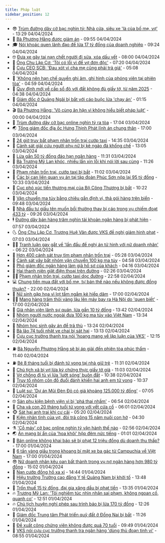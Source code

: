 ```yaml
---
title: Pháp luật
sidebar_position: 12
---
```


<!-- vnexpress-phap-luat:START -->
- 😎 [Trùm đường dây cờ bạc nghìn tỷ: Nhà cửa, siêu xe &#39;là của bố mẹ, vợ&#39;](https://vnexpress.net/trum-duong-day-co-bac-nghin-ty-nha-cua-sieu-xe-la-cua-bo-me-vo-4730634.html) - 13:29 04/04/2024
- 🥰 [Bà Phương Hằng được giảm án](https://vnexpress.net/ba-phuong-hang-duoc-giam-an-4730614.html) - 09:55 04/04/2024
- 🎓 [Nói khoác quen lãnh đạo để lừa 17 tỷ đồng của doanh nghiệp](https://vnexpress.net/noi-khoac-quen-lanh-dao-de-lua-17-ty-dong-cua-doanh-nghiep-4730534.html) - 09:24 04/04/2024
- 🤓 [Đưa xe gây tai nạn chết người đi sửa, xóa dấu vết](https://vnexpress.net/dua-xe-gay-tai-nan-chet-nguoi-di-sua-xoa-dau-vet-4730481.html) - 08:00 04/04/2024
- 🎊 [Ông Chu Lập Cơ: &#39;Tôi có lỗi vì để vợ đơn độc&#39;](https://vnexpress.net/ong-chu-lap-co-toi-co-loi-vi-de-vo-don-doc-4730482.html) - 07:20 04/04/2024
- 🙉 [Cựu CEO SCB: &#39;Đau xót vì cha mẹ cũng phải trả giá&#39;](https://vnexpress.net/cuu-ceo-scb-dau-xot-vi-cha-me-cung-phai-tra-gia-4730415.html) - 05:08 04/04/2024
- 🤡 [&#39;Không nên hạn chế quyền ghi âm, ghi hình của phóng viên tại phiên tòa&#39;](https://vnexpress.net/nha-bao-can-duoc-ghi-am-ghi-hinh-phien-toa-tu-khai-mac-den-ket-thuc-4729933.html) - 04:59 04/04/2024
- 🗽 [Quy định mới về cấp sổ đỏ với đất không đủ giấy tờ, từ năm 2025](https://vnexpress.net/quy-dinh-moi-ve-cap-so-do-voi-dat-khong-du-giay-to-tu-nam-2025-4729536.html) - 04:38 04/04/2024
- 🌋 [Giám đốc ở Quảng Ngãi bị bắt với cáo buộc lừa &#39;chạy án&#39;](https://vnexpress.net/giam-doc-o-quang-ngai-bi-bat-voi-cao-buoc-lua-chay-an-4730283.html) - 01:15 04/04/2024
- 🎬 [Bà Phương Hằng: &#39;Vô cùng ân hận vì không hiểu biết pháp luật&#39;](https://vnexpress.net/ba-phuong-hang-vo-cung-an-han-vi-khong-hieu-biet-phap-luat-4730237.html) - 00:00 04/04/2024
- 💯 [Trùm đường dây cờ bạc online nghìn tỷ ra tòa](https://vnexpress.net/trum-duong-day-co-bac-online-nghin-ty-ra-toa-4730248.html) - 17:04 03/04/2024
- 🌏 [Tổng giám đốc địa ốc Hưng Thịnh Phát lĩnh án chung thân](https://vnexpress.net/tong-giam-doc-dia-oc-hung-thinh-phat-linh-an-chung-than-4730223.html) - 17:00 03/04/2024
- 🌊 [24 giờ truy bắt phạm nhân trốn trại cướp taxi](https://video.vnexpress.net/24-gio-truy-bat-pham-nhan-tron-trai-cuop-taxi-4730219.html) - 14:35 03/04/2024
- 💂 [Cảnh sát giải cứu người phụ nữ bị kẻ ngáo đá khống chế](https://vnexpress.net/canh-sat-giai-cuu-nguoi-phu-nu-bi-ke-ngao-da-khong-che-4730221.html) - 13:05 03/04/2024
- 🎡 [Lừa gần 50 tỷ đồng đáo hạn ngân hàng](https://vnexpress.net/lua-gan-50-ty-dong-dao-han-ngan-hang-4730205.html) - 11:31 03/04/2024
- 🫶 [Bà Trương Mỹ Lan khóc, nhiều lần xin lỗi khi nói lời sau cùng](https://vnexpress.net/ba-truong-my-lan-khoc-nhieu-lan-xin-loi-khi-noi-loi-sau-cung-4730186.html) - 11:26 03/04/2024
- 🐲 [Phạm nhân trốn trại, cướp taxi bị bắt](https://vnexpress.net/pham-nhan-tron-trai-cuop-taxi-bi-bat-4730194.html) - 11:02 03/04/2024
- 🚀 [Các bị can liên quan vụ án tại tập đoàn Phúc Sơn nộp lại 95 tỷ đồng](https://vnexpress.net/cac-bi-can-trong-vu-an-phuc-son-nop-lai-95-ty-dong-4730090.html) - 10:33 03/04/2024
- 🎊 [Cục phó xúc tiến thương mại của Bộ Công Thương bị bắt](https://vnexpress.net/cuc-pho-xuc-tien-thuong-mai-cua-bo-cong-thuong-bi-bat-4730177.html) - 10:22 03/04/2024
- 🤗 [Vận chuyển ma túy bằng chiêu gắn định vị, thả gói hàng trên biển](https://vnexpress.net/van-chuyen-ma-tuy-bang-chieu-gan-dinh-vi-vao-boc-kin-tha-tren-bien-4730030.html) - 09:48 03/04/2024
- 🗽 [Nhà đầu tư giấu tên muốn bồi thường thay bị cáo trong vụ chiếm đoạt 433 tỷ](https://vnexpress.net/nha-dau-tu-giau-ten-muon-boi-thuong-thay-bi-cao-trong-vu-chiem-doat-433-ty-4729921.html) - 09:26 03/04/2024
- 🕴 [Đường dây bán hàng trăm nghìn tài khoản ngân hàng bị phát hiện](https://vnexpress.net/duong-day-ban-hang-tram-nghin-tai-khoan-ngan-hang-bi-phat-hien-4730043.html) - 07:57 03/04/2024
- 🌜 [Ông Chu Lập Cơ, Trương Huệ Vân được VKS đề nghị giảm hình phạt](https://vnexpress.net/ong-chu-lap-co-truong-hue-van-duoc-vks-de-nghi-giam-hinh-phat-4730025.html) - 07:03 03/04/2024
- 🧑‍🏫 [Tranh luận gay gắt về &#39;lần đầu đề nghị án tử hình với nữ doanh nhân&#39;](https://vnexpress.net/tranh-luan-gay-gat-ve-lan-dau-de-nghi-an-tu-hinh-voi-nu-doanh-nhan-4730018.html) - 06:22 03/04/2024
- 🦩 [Hơn 400 cảnh sát truy tìm phạm nhân trốn trại](https://vnexpress.net/hon-400-canh-sat-truy-tim-pham-nhan-tron-trai-o-thanh-hoa-4729926.html) - 05:28 03/04/2024
- 💼 [Cảnh sát vây bắt nhóm vận chuyển 100 kg ma túy](https://video.vnexpress.net/canh-sat-vay-bat-nhom-van-chuyen-100-kg-ma-tuy-4730011.html) - 04:58 03/04/2024
- 💫 [Phó giám đốc ngân hàng làm giả hồ sơ của khách](https://vnexpress.net/pho-giam-doc-ngan-hang-lam-gia-ho-so-cua-khach-4729945.html) - 04:16 03/04/2024
- 🦅 [Hai thanh niên giật điện thoại trên đường](https://video.vnexpress.net/hai-thanh-nien-giat-dien-thoai-tren-duong-4729721.html) - 02:26 03/04/2024
- 🧑‍💻 [Phạm nhân trốn trại, cướp taxi dọc đường](https://vnexpress.net/pham-nhan-tron-trai-mai-van-de-cuop-taxi-doc-duong-4729779.html) - 22:58 02/04/2024
- 💻 [Chung tiền mua đất với bố mẹ, tự bán thế nào nếu không được đồng thuận?](https://vnexpress.net/chung-tien-mua-dat-voi-bo-me-tu-ban-the-nao-neu-khong-duoc-dong-thuan-4729074.html) - 22:00 02/04/2024
- 🤠 [Nữ sinh gặp họa vì lọt tầm ngắm kẻ hiếp dâm](https://vnexpress.net/nu-sinh-gap-hoa-vi-lot-tam-ngam-ke-hiep-dam-4729714.html) - 17:00 02/04/2024
- 🧑‍🏫 [Mang hàng trăm thỏi vàng lậu lên máy bay ra Hà Nội do &#39;quen biết&#39;](https://vnexpress.net/mang-hang-tram-thoi-vang-lau-len-may-bay-ra-ha-noi-do-quen-biet-4729535.html) - 17:00 02/04/2024
- 🌈 [Giả nhân viên lãnh sự quán, lừa gần 10 tỷ đồng](https://vnexpress.net/gia-nhan-vien-lanh-su-quan-lua-gan-10-ty-dong-4729743.html) - 13:42 02/04/2024
- 🌮 [Nhóm người nước ngoài đưa 100 kg ma túy vào Việt Nam](https://vnexpress.net/nhom-nguoi-nuoc-ngoai-dua-100-kg-ma-tuy-vao-viet-nam-4729731.html) - 13:34 02/04/2024
- 🐲 [Nhóm học sinh gây án để trả thù](https://vnexpress.net/nhom-hoc-sinh-gay-an-de-tra-thu-4729739.html) - 13:24 02/04/2024
- 🧰 [Bà lão 74 tuổi nhặt ve chai bị sát hại](https://vnexpress.net/ba-lao-74-tuoi-nhat-ve-chai-bi-sat-hai-4729733.html) - 13:13 02/04/2024
- 💄 [Cựu cục trưởng thanh tra nói &#39;hoang mang về lập luận của VKS&#39;](https://vnexpress.net/cuu-cuc-truong-thanh-tra-noi-hoang-mang-ve-lap-luan-cua-vks-4729675.html) - 12:15 02/04/2024
- ⛽️ [Bà Nguyễn Phương Hằng sẽ bị áp giải đến phiên tòa phúc thẩm](https://vnexpress.net/ba-nguyen-phuong-hang-se-bi-ap-giai-den-phien-toa-phuc-tham-4729646.html) - 11:40 02/04/2024
- ⛽️ [Bé 8 tháng tuổi bị đánh tử vong tại nhà giữ trẻ](https://vnexpress.net/be-8-thang-tuoi-bi-danh-tu-vong-tai-nha-giu-tre-4729700.html) - 11:31 02/04/2024
- 💂 [Chủ tịch xã bị vợ lừa ký chứng thực giấy tờ giả](https://vnexpress.net/chu-tich-xa-bi-vo-lua-ky-chung-thuc-giay-to-gia-4729664.html) - 11:03 02/04/2024
- 🤔 [Vợ chồng đi tù vì lừa &#39;lướt sóng&#39; buôn đất](https://vnexpress.net/vo-chong-di-tu-vi-lua-luot-song-buon-dat-4729687.html) - 10:38 02/04/2024
- 🧐 [Truy tố nhóm côn đồ đuổi đánh khiến hai anh em tử vong](https://vnexpress.net/truy-to-nhom-con-do-duoi-danh-khien-hai-anh-em-tu-vong-4729638.html) - 10:37 02/04/2024
- 🎃 [Luật sư: &#39;Dự án Mũi Đèn Đỏ có giá khoảng 125.000 tỷ đồng&#39;](https://vnexpress.net/luat-su-du-an-mui-den-do-co-gia-khoang-125-000-ty-dong-4729461.html) - 07:05 02/04/2024
- 🤓 [Sản phụ kiện bệnh viện vì bị &#39;phá thai nhầm&#39;](https://vnexpress.net/san-phu-kien-benh-vien-vi-bi-pha-thai-nham-4729554.html) - 06:54 02/04/2024
- 💃 [Cha và con 20 tháng tuổi tử vong với vết cứa cổ](https://vnexpress.net/cha-va-con-20-thang-tuoi-tu-vong-voi-vet-cua-co-4729542.html) - 06:01 02/04/2024
- 🐵 [Sát hại anh trai khi cự cãi](https://vnexpress.net/sat-hai-anh-trai-khi-cu-cai-4729546.html) - 05:20 02/04/2024
- 🤖 [Kiện nhân tình của vợ, đòi trả công 15 năm nuôi con hờ](https://vnexpress.net/kien-nhan-tinh-cua-vo-doi-tra-cong-15-nam-nuoi-con-ho-4729478.html) - 04:30 02/04/2024
- ⚗️ [&#39;Cỗ máy&#39; cờ bạc online nghìn tỷ vận hành thế nào](https://vnexpress.net/co-may-co-bac-online-nghin-ty-van-hanh-the-nao-4729299.html) - 02:56 02/04/2024
- 🌏 [Án mạng bí ẩn của &#39;hoa khôi&#39; hộp đêm nức tiếng](https://vnexpress.net/an-mang-bi-an-cua-hoa-khoi-hop-dem-nuc-tieng-4729297.html) - 01:01 02/04/2024
- 🦆 [Bán online không khai báo sẽ bị phạt 12 triệu đồng dù doanh thu thấp?](https://vnexpress.net/ban-online-khong-khai-bao-se-bi-phat-12-trieu-dong-du-doanh-thu-thap-4729027.html) - 17:00 01/04/2024
- 🐎 [6 tấn vàng giấu trong khoang bí mật xe ba gác từ Campuchia về Việt Nam](https://vnexpress.net/6-tan-vang-giau-trong-khoang-bi-mat-xe-ba-gac-tu-campuchia-ve-viet-nam-4728976.html) - 17:00 01/04/2024
- 😎 [Nữ doanh nhân kêu oan bất thành trong vụ nợ ngân hàng hơn 980 tỷ đồng](https://vnexpress.net/nu-doanh-nhan-keu-oan-bat-thanh-trong-vu-no-ngan-hang-hon-980-ty-dong-4729289.html) - 15:02 01/04/2024
- 💪 [Nạn cướp đồng hồ xa xỉ](https://vnexpress.net/nan-cuop-dong-ho-xa-xi-4729291.html) - 14:44 01/04/2024
- 🤡 [Hiệu trưởng Trường cao đẳng Y tế Quảng Nam bị khởi tố](https://vnexpress.net/hieu-truong-truong-cao-dang-y-te-quang-nam-bi-khoi-to-4729276.html) - 13:48 01/04/2024
- 🌁 [Trốn thuế 15 tỷ đồng, đại gia xăng dầu bị phạt tiền](https://vnexpress.net/tron-thue-15-ty-dong-dai-gia-xang-dau-bi-phat-tien-4729227.html) - 13:35 01/04/2024
- 🔥 [Trương Mỹ Lan: &#39;Tôi nghiêm túc nhìn nhận sai phạm, không ngoan cố, quanh co&#39;](https://vnexpress.net/truong-my-lan-toi-nghiem-tuc-nhin-nhan-sai-pham-khong-ngoan-co-quanh-co-4729257.html) - 12:51 01/04/2024
- 🔥 [Chủ tịch huyện nghỉ phép sau trình báo bị lừa 170 tỷ đồng](https://vnexpress.net/chu-tich-huyen-nghi-phep-sau-trinh-bao-bi-lua-170-ty-dong-4729177.html) - 12:26 01/04/2024
- 👺 [Giám đốc Trung tâm Phát triển quỹ đất ở Đồng Nai bị bắt](https://vnexpress.net/giam-doc-trung-tam-phat-trien-quy-dat-o-dong-nai-bi-bat-4729261.html) - 11:26 01/04/2024
- 🎊 [Đề xuất công chứng viên không được quá 70 tuổi](https://vnexpress.net/de-xuat-cong-chung-vien-khong-duoc-qua-70-tuoi-4729195.html) - 09:49 01/04/2024
- 🎊 [VKS nói cựu cục trưởng thanh tra ngân hàng &#39;dùng thủ đoạn tinh vi&#39;](https://vnexpress.net/vks-noi-cuu-cuc-truong-thanh-tra-ngan-hang-dung-thu-doan-tinh-vi-4729116.html) - 08:55 01/04/2024<!-- vnexpress-phap-luat:END -->
